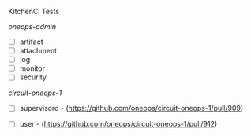 KitchenCi Tests

*oneops-admin*
- [ ] artifact
- [ ] attachment
- [ ] log
- [ ] monitor
- [ ] security

*circuit-oneops-1*

- [ ] supervisord - (https://github.com/oneops/circuit-oneops-1/pull/909)
- [ ] user - (https://github.com/oneops/circuit-oneops-1/pull/912)

